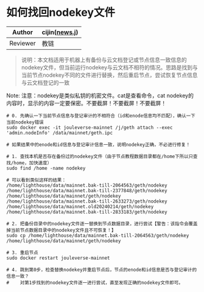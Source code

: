 # 如何找回nodekey文件

Author | cijin([news.j](https://jscan.jnsdao.com/#/jns/news.j))
-|-
Reviewer | 教链

> 说明：本文档适用于机器上有备份与云文档登记或节点信息一致信息的nodekey文件，但当前运行nodekey与云文档不相符的情况。思路是找到与当前节点nodekey不同的文件进行替换，然后重启节点，尝试恢复节点信息与云文档登记的一致

Note: 注意：nodekey是类似私钥的机密文件。cat是查看命令，cat nodekey的内容时，显示的内容一定要保密。不要截屏！不要截屏！不要截屏！

```
# 0. 先确认一下当前节点信息与登记审计的不相符合（id和enode信息均不匹配），确认一下当前nodekey错误
sudo docker exec -it jouleverse-mainnet /j/geth attach --exec 'admin.nodeInfo' /data/mainnet/geth.ipc

# 如果结果中的enode和id信息与登记审计信息一致，说明nodekey正确，不必进行修复！

# 1. 查找本机是否存在备份过的nodekey文件（由于节点教程数据目录都在/home下所以只查找/home，加快速度）
sudo find /home -name nodekey

# 可以看到类似这样的结果：
/home/lighthouse/data/mainnet.bak-till-2064563/geth/nodekey
/home/lighthouse/data/mainnet.bak-till-2377848/geth/nodekey
/home/lighthouse/data/mainnet/geth/nodekey
/home/lighthouse/data/mainnet.bak-till-2633273/geth/nodekey
/home/lighthouse/data/mainnet.old20240214/geth/nodekey
/home/lighthouse/data/mainnet.bak-till-2833183/geth/nodekey

# 2. 把备份目录中的nodekey文件逐一替换到节点数据目录，进行尝试【警告：该指令会覆盖掉当前节点数据目录中的nodekey文件且不可恢复！】
sudo cp /home/lighthouse/data/mainnet.bak-till-2064563/geth/nodekey /home/lighthouse/data/mainnet/geth/nodekey

# 3. 重启节点
sudo docker restart jouleverse-mainnet

# 4. 跳到第0步，检查替换nodekey并重启节点后，节点的enode和id信息是否与登记审计的信息一致？
#    对第1步找到的nodekey文件逐一进行尝试，直至发现正确的nodekey文件即可。
```
